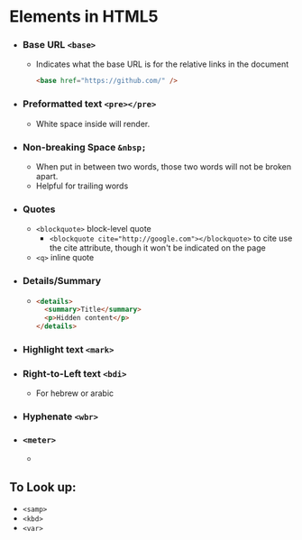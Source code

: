 # Elements in HTML5

- ### Base URL `<base>`
  - Indicates what the base URL is for the relative links in the document
    ```html
    <base href="https://github.com/" />
    ```
    
- ### Preformatted text `<pre></pre>`
  - White space inside will render.
  
- ### Non-breaking Space `&nbsp;`
  - When put in between two words, those two words will not be broken apart.
  - Helpful for trailing words

- ### Quotes
  - `<blockquote>` block-level quote
    - `<blockquote cite="http://google.com"></blockquote>` to cite use the cite attribute, though it won't be indicated on the page 
  - `<q>` inline quote
  
- ### Details/Summary
  - ```html
    <details>
      <summary>Title</summary>
      <p>Hidden content</p>
    </details>
    ```

- ### Highlight text `<mark>`

- ### Right-to-Left text `<bdi>`
  - For hebrew or arabic
  
- ### Hyphenate `<wbr>`

- ### `<meter>`
  - ```html

    ```

## To Look up:

- `<samp>`
- `<kbd>`
- `<var>`
